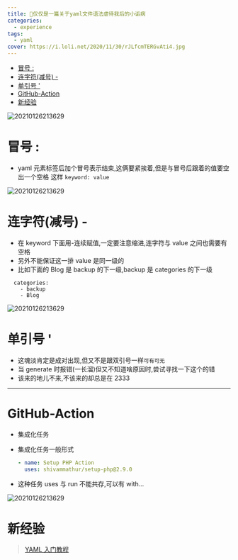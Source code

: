 ```yaml
---
title: 🚫仅仅是一篇关于yaml文件语法虐待我后的小诟病
categories:
  - experience
tags:
  - yaml
cover: https://i.loli.net/2020/11/30/rJLfcmTERGvAti4.jpg
---
```


<!--
 * @?: *********************************************************************
 * @Author: Weidows
 * @Date: 2020-09-03 18:20:56
 * @LastEditors: Weidows
 * @LastEditTime: 2021-01-30 23:42:00
 * @FilePath: \Weidowsd:\Game\Github\Blog-private\source\_posts\experience\yaml-experience.md
 * @Description:
 * @!: *********************************************************************
-->

- [冒号 :](#冒号-)
- [连字符(减号) -](#连字符减号--)
- [单引号 '](#单引号-)
- [GitHub-Action](#github-action)
- [新经验](#新经验)

![20210126213629](https://i.loli.net/2021/01/26/pXvc51LrIgexKmk.png)

# 冒号 :

- yaml 元素标签后加个冒号表示结束,这俩要紧挨着,但是与冒号后跟着的值要空出一个空格
  这样 `keyword: value`

![20210126213629](https://i.loli.net/2021/01/26/pXvc51LrIgexKmk.png)

# 连字符(减号) -

- 在 keyword 下面用-连续赋值,一定要注意缩进,连字符与 value 之间也需要有空格
- 另外不能保证这一排 value 是同一级的
- 比如下面的 Blog 是 backup 的下一级,backup 是 categories 的下一级

```
  categories:
    - backup
    - Blog
```

![20210126213629](https://i.loli.net/2021/01/26/pXvc51LrIgexKmk.png)

# 单引号 '

- 这魂淡肯定是成对出现,但又不是跟双引号一样`可有可无`
- 当 generate 时报错(一长溜)但又不知道啥原因时,尝试寻找一下这个的错
- 该来的地儿不来,不该来的却总是在 2333

---

# GitHub-Action

- 集成化任务

- 集成化任务一般形式
  ```yml
  - name: Setup PHP Action
    uses: shivammathur/setup-php@2.9.0
  ```
- 这种任务 uses 与 run 不能共存,可以有 with...

![20210126213629](https://i.loli.net/2021/01/26/pXvc51LrIgexKmk.png)

# 新经验

> [YAML 入门教程](https://www.runoob.com/w3cnote/yaml-intro.html)
